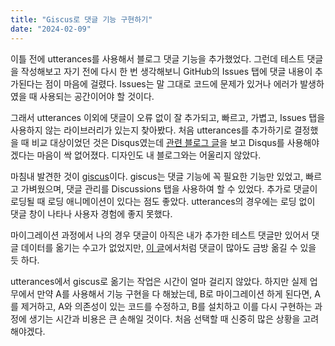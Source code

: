 ```yaml
---
title: "Giscus로 댓글 기능 구현하기"
date: "2024-02-09"
---
```


이틀 전에 utterances를 사용해서 블로그 댓글 기능을 추가했었다. 그런데 테스트 댓글을 작성해보고 자기 전에 다시 한 번 생각해보니 GitHub의 Issues 탭에 댓글 내용이 추가된다는 점이 마음에 걸렸다. Issues는 말 그대로 코드에 문제가 있거나 에러가 발생하였을 때 사용되는 공간이어야 할 것이다.

그래서 utterances 이외에 댓글이 오류 없이 잘 추가되고, 빠르고, 가볍고,  Issues 탭을 사용하지 않는 라이브러리가 있는지 찾아봤다. 처음 utterances를 추가하기로 결정했을 때 비교 대상이었던 것은 Disqus였는데 [관련 블로그 글](https://www.goohwan.net/entry/%EB%94%94%EC%8A%A4%EC%BB%A4%EC%8A%A4-%EB%8C%93%EA%B8%80%EC%B0%BD%EC%9D%98-%EA%B4%91%EA%B3%A0-%EC%97%86%EC%95%A0%EA%B8%B0how-To-Remove-Ads-on-Disqus)을 보고 Disqus를 사용해야겠다는 마음이 싹 없어졌다. 디자인도 내 블로그와는 어울리지 않았다.

마침내 발견한 것이 [giscus](https://github.com/giscus/giscus)이다. giscus는 댓글 기능에 꼭 필요한 기능만 있었고, 빠르고 가벼웠으며, 댓글 관리를 Discussions 탭을 사용하여 할 수 있었다. 추가로 댓글이 로딩될 때 로딩 애니메이션이 있다는 점도 좋았다. utterances의 경우에는 로딩 없이 댓글 창이 나타나 사용자 경험에 좋지 못했다.

마이그레이션 과정에서 나의 경우 댓글이 아직은 내가 추가한 테스트 댓글만 있어서 댓글 데이터를 옮기는 수고가 없었지만, [이 글](https://jojoldu.tistory.com/704)에서처럼 댓글이 많아도 금방 옮길 수 있을 듯 하다.

utterances에서 giscus로 옮기는 작업은 시간이 얼마 걸리지 않았다. 하지만 실제 업무에서 만약 A를 사용해서 기능 구현을 다 해놨는데, B로 마이그레이션 하게 된다면, A를 제거하고, A와 의존성이 있는 코드를 수정하고, B를 설치하고 이를 다시 구현하는 과정에 생기는 시간과 비용은 큰 손해일 것이다. 처음 선택할 때 신중히 많은 상황을 고려해야겠다.
